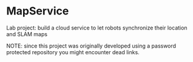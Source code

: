 # MapService

Lab project: build a cloud service to let robots synchronize their location and SLAM maps

NOTE: since this project was originally developed using a password protected repository you might encounter dead links.
